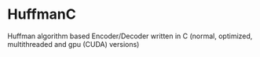 HuffmanC
========

Huffman algorithm based Encoder/Decoder written in C (normal, optimized, multithreaded and gpu (CUDA) versions)
